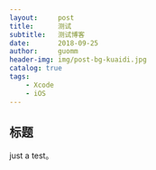 ```yaml
---
layout:     post
title:      测试
subtitle:   测试博客
date:       2018-09-25
author:     guomm
header-img: img/post-bg-kuaidi.jpg
catalog: true
tags:
    - Xcode
    - iOS
---
```



## 标题
just a test。
